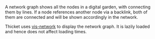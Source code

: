 A network graph shows all the nodes in a digital garden, with connecting them
by lines. If a node references another node via a backlink, both of them are
connected and will be shown accordingly in the network.

Thicket uses [vis-network](https://visjs.github.io/vis-network/docs/network/)
to display the network graph. It is lazily loaded and hence does not affect
loading times.